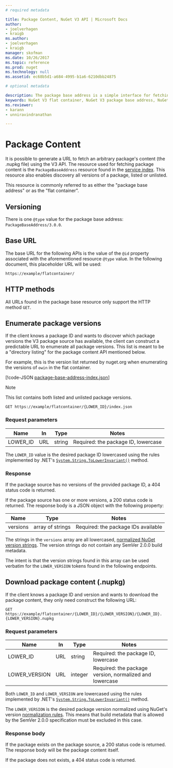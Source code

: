 ```yaml
---
# required metadata 

title: Package Content, NuGet V3 API | Microsoft Docs
author:
- joelverhagen
- kraigb
ms.author:
- joelverhagen
- kraigb
manager: skofman
ms.date: 10/26/2017
ms.topic: reference
ms.prod: nuget
ms.technology: null
ms.assetid: ec68b5d1-a684-4995-b1a6-6210dbb24875

# optional metadata

description: The package base address is a simple interface for fetching the package itself.
keywords: NuGet V3 flat container, NuGet V3 package base address, NuGet V3 nupkg API, NuGet V3 API package versions, NuGet API API unlisted packages,
ms.reviewer:
- karann
- unniravindranathan

---
```


# Package Content

It is possible to generate a URL to fetch an arbitrary package's content (the .nupkg file) using the V3 API. The
resource used for fetching package content is the `PackageBaseAddress` resource found in the
[service index](service-index.md). This resource also enables discovery all versions of a package, listed or unlisted.

This resource is commonly referred to as either the "package base address" or as the "flat container".

## Versioning

There is one `@type` value for the package base address: `PackageBaseAddress/3.0.0`.

## Base URL

The base URL for the following APIs is the value of the `@id` property associated with the aforementioned
resource `@type` value. In the following document, this placeholder URL will be used:

```
https://example/flatcontainer/
```

## HTTP methods

All URLs found in the package base resource only support the HTTP method `GET`.

## Enumerate package versions

If the client knows a package ID and wants to discover which package versions the V3 package source has available, the
client can construct a predictable URL to enumerate all package versions. This list is meant to be a "directory
listing" for the package content API mentioned below.

For example, this is the version list returned by nuget.org when enumerating the versions of `owin` in the flat
container.

[!code-JSON [package-base-address-index.json](./_data/package-base-address-index.json)]

> [!Note]
> This list contains both listed and unlisted package versions.

```
GET https://example/flatcontainer/{LOWER_ID}/index.json
```

### Request parameters

Name     | In     | Type    | Notes
-------- | ------ | ------- | -----
LOWER_ID | URL    | string  | Required: the package ID, lowercase

The `LOWER_ID` value is the desired package ID lowercased using the rules implemented by .NET's
[`System.String.ToLowerInvariant()`](https://msdn.microsoft.com/en-us/library/system.string.tolowerinvariant.aspx)
method.

### Response

If the package source has no versions of the provided package ID, a 404 status code is returned.

If the package source has one or more versions, a 200 status code is returned. The response body is a JSON object with
the following property:

Name     | Type             | Notes
-------- | ---------------- | -----
versions | array of strings | Required: the package IDs available

The strings in the `versions` array are all lowercased, 
[normalized NuGet version strings](../../reference/package-versioning.md#normalized-version-numbers). The version
strings do not contain any SemVer 2.0.0 build metadata.

The intent is that the version strings found in this array can be used verbatim for the `LOWER_VERSION` tokens found
in the following endpoints.

## Download package content (.nupkg)

If the client knows a package ID and version and wants to download the package content, they only need construct the
following URL:

```
GET https://example/flatcontainer/{LOWER_ID}/{LOWER_VERSION}/{LOWER_ID}.{LOWER_VERSION}.nupkg
```

### Request parameters

Name          | In     | Type    | Notes
------------- | ------ | ------- | -----
LOWER_ID      | URL    | string  | Required: the package ID, lowercase
LOWER_VERSION | URL    | integer | Required: the package version, normalized and lowercase

Both `LOWER_ID` and `LOWER_VERSION` are lowercased using the rules implemented by .NET's
[`System.String.ToLowerInvariant()`](https://msdn.microsoft.com/en-us/library/system.string.tolowerinvariant.aspx)
method.

The `LOWER_VERSION` is the desired package version normalized using NuGet's version
[normalization rules](../../reference/package-versioning.md#normalized-version-numbers). This means that build metadata
that is allowed by the SemVer 2.0.0 specification must be excluded in this case.

### Response body

If the package exists on the package source, a 200 status code is returned. The response body will be the package
content itself.

If the package does not exists, a 404 status code is returned.
